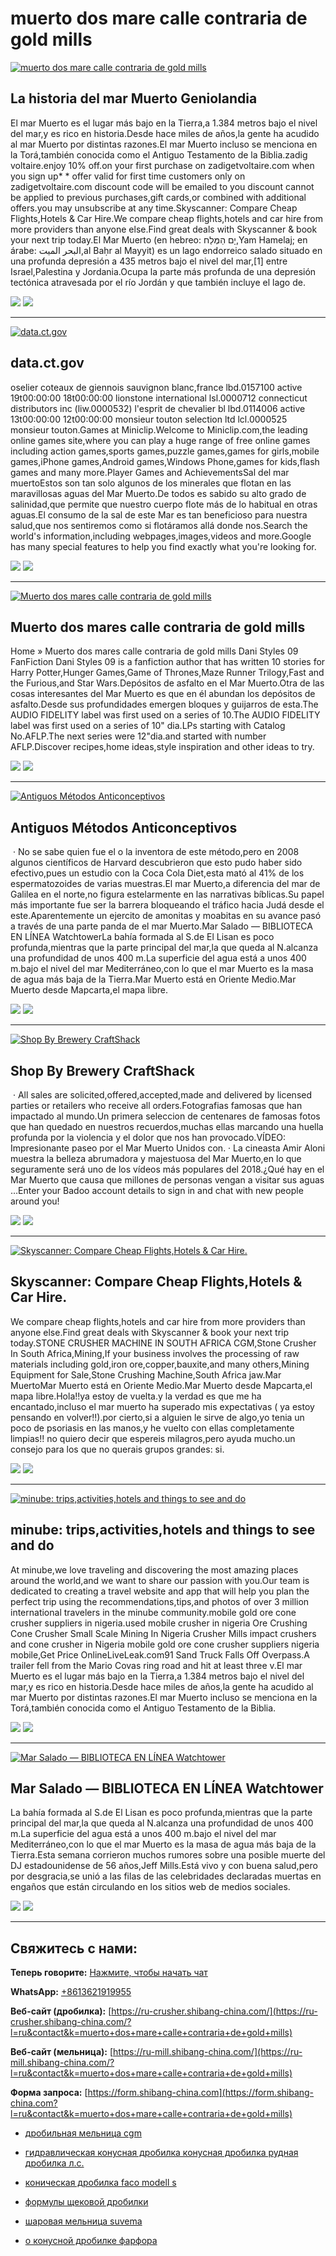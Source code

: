 # muerto dos mare calle contraria de gold mills

<a href="https://swt.shibang-china.com/?l=ru&img&k=muerto+dos+mare+calle+contraria+de+gold+mills" target="_blank">![muerto dos mare calle contraria de gold mills](http://static.shibang-china.com/all-800x300/1339.jpg)</a>

## La historia del mar Muerto Geniolandia
El mar Muerto es el lugar m&#225;s bajo en la Tierra,a 1.384 metros bajo el nivel del mar,y es rico en historia.Desde hace miles de a&#241;os,la gente ha acudido al mar Muerto por distintas razones.El mar Muerto incluso se menciona en la Tor&#225;,tambi&#233;n conocida como el Antiguo Testamento de la Biblia.zadig voltaire.enjoy 10% off.on your first purchase on zadigetvoltaire.com when you sign up* * offer valid for first time customers only on zadigetvoltaire.com discount code will be emailed to you discount cannot be applied to previous purchases,gift cards,or combined with additional offers.you may unsubscribe at any time.Skyscanner: Compare Cheap Flights,Hotels &amp; Car Hire.We compare cheap flights,hotels and car hire from more providers than anyone else.Find great deals with Skyscanner &amp; book your next trip today.El Mar Muerto (en hebreo: יָם הַ‏‏מֶּ‏‏לַ‏ח,Yam Hamelaj; en &#225;rabe: البحر الميت,al Baḥr al Mayyit) es un lago endorreico salado situado en una profunda depresi&#243;n a 435 metros bajo el nivel del mar,[1] entre Israel,Palestina y Jordania.Ocupa la parte m&#225;s profunda de una depresi&#243;n tect&#243;nica atravesada por el r&#237;o Jord&#225;n y que tambi&#233;n incluye el lago de.


<a href="https://whatsapp.shibangsoft.com/WhatsApp.php" target="_blank" title="WhatsApp">![](http://static.shibang-china.com/icon/whatsapp.png)</a> <a href="https://swt.shibang-china.com/?l=ru&icon&k=muerto+dos+mare+calle+contraria+de+gold+mills" target="_blank">![](http://static.shibang-china.com/icon/chat-ru.png)</a>

---

<a href="https://swt.shibang-china.com/?l=ru&img&k=muerto+dos+mare+calle+contraria+de+gold+mills" target="_blank">![data.ct.gov](http://static.shibang-china.com/all-800x300/912.jpg)</a>

## data.ct.gov
oselier coteaux de giennois sauvignon blanc,france lbd.0157100 active 19t00:00:00 18t00:00:00 lionstone international lsl.0000712 connecticut distributors inc (liw.0000532) l'esprit de chevalier bl lbd.0114006 active 13t00:00:00 12t00:00:00 monsieur touton selection ltd lcl.0000525 monsieur touton.Games at Miniclip.Welcome to Miniclip.com,the leading online games site,where you can play a huge range of free online games including action games,sports games,puzzle games,games for girls,mobile games,iPhone games,Android games,Windows Phone,games for kids,flash games and many more.Player Games and AchievementsSal del mar muertoEstos son tan solo algunos de los minerales que flotan en las maravillosas aguas del Mar Muerto.De todos es sabido su alto grado de salinidad,que permite que nuestro cuerpo flote m&#225;s de lo habitual en otras aguas.El consumo de la sal de este Mar es tan beneficioso para nuestra salud,que nos sentiremos como si flot&#225;ramos all&#225; donde nos.Search the world's information,including webpages,images,videos and more.Google has many special features to help you find exactly what you're looking for.


<a href="https://whatsapp.shibangsoft.com/WhatsApp.php" target="_blank" title="WhatsApp">![](http://static.shibang-china.com/icon/whatsapp.png)</a> <a href="https://swt.shibang-china.com/?l=ru&icon&k=muerto+dos+mare+calle+contraria+de+gold+mills" target="_blank">![](http://static.shibang-china.com/icon/chat-ru.png)</a>

---

<a href="https://swt.shibang-china.com/?l=ru&img&k=muerto+dos+mare+calle+contraria+de+gold+mills" target="_blank">![Muerto dos mares calle contraria de gold mills](http://static.shibang-china.com/all-800x300/647.jpg)</a>

## Muerto dos mares calle contraria de gold mills
Home &#187; Muerto dos mares calle contraria de gold mills Dani Styles 09 FanFiction Dani Styles 09 is a fanfiction author that has written 10 stories for Harry Potter,Hunger Games,Game of Thrones,Maze Runner Trilogy,Fast and the Furious,and Star Wars.Dep&#243;sitos de asfalto en el Mar Muerto.Otra de las cosas interesantes del Mar Muerto es que en &#233;l abundan los dep&#243;sitos de asfalto.Desde sus profundidades emergen bloques y guijarros de esta.The AUDIO FIDELITY label was first used on a series of 10.The AUDIO FIDELITY label was first used on a series of 10&quot; dia.LPs starting with Catalog No.AFLP.The next series were 12&quot;dia.and started with number AFLP.Discover recipes,home ideas,style inspiration and other ideas to try.


<a href="https://whatsapp.shibangsoft.com/WhatsApp.php" target="_blank" title="WhatsApp">![](http://static.shibang-china.com/icon/whatsapp.png)</a> <a href="https://swt.shibang-china.com/?l=ru&icon&k=muerto+dos+mare+calle+contraria+de+gold+mills" target="_blank">![](http://static.shibang-china.com/icon/chat-ru.png)</a>

---

<a href="https://swt.shibang-china.com/?l=ru&img&k=muerto+dos+mare+calle+contraria+de+gold+mills" target="_blank">![Antiguos M&#233;todos Anticonceptivos](http://static.shibang-china.com/all-800x300/490.jpg)</a>

## Antiguos M&#233;todos Anticonceptivos
&nbsp;&#0183;&#32;No se sabe quien fue el o la inventora de este m&#233;todo,pero en 2008 algunos cient&#237;ficos de Harvard descubrieron que esto pudo haber sido efectivo,pues un estudio con la Coca Cola Diet,esta mat&#243; al 41% de los espermatozoides de varias muestras.El mar Muerto,a diferencia del mar de Galilea en el norte,no figura estelarmente en las narrativas b&#237;blicas.Su papel m&#225;s importante fue ser la barrera bloqueando el tr&#225;fico hacia Jud&#225; desde el este.Aparentemente un ejercito de amonitas y moabitas en su avance pas&#243; a trav&#233;s de una parte panda de el mar Muerto.Mar Salado — BIBLIOTECA EN L&#205;NEA WatchtowerLa bah&#237;a formada al S.de El Lisan es poco profunda,mientras que la parte principal del mar,la que queda al N.alcanza una profundidad de unos 400 m.La superficie del agua est&#225; a unos 400 m.bajo el nivel del mar Mediterr&#225;neo,con lo que el mar Muerto es la masa de agua m&#225;s baja de la Tierra.Mar Muerto est&#225; en Oriente Medio.Mar Muerto desde Mapcarta,el mapa libre.


<a href="https://whatsapp.shibangsoft.com/WhatsApp.php" target="_blank" title="WhatsApp">![](http://static.shibang-china.com/icon/whatsapp.png)</a> <a href="https://swt.shibang-china.com/?l=ru&icon&k=muerto+dos+mare+calle+contraria+de+gold+mills" target="_blank">![](http://static.shibang-china.com/icon/chat-ru.png)</a>

---

<a href="https://swt.shibang-china.com/?l=ru&img&k=muerto+dos+mare+calle+contraria+de+gold+mills" target="_blank">![Shop By Brewery CraftShack](http://static.shibang-china.com/all-800x300/868.jpg)</a>

## Shop By Brewery CraftShack
&nbsp;&#0183;&#32;All sales are solicited,offered,accepted,made and delivered by licensed parties or retailers who receive all orders.Fotografias famosas que han impactado al mundo.Un primera seleccion de centenares de famosas fotos que han quedado en nuestros recuerdos,muchas ellas marcando una huella profunda por la violencia y el dolor que nos han provocado.V&#205;DEO: Impresionante paseo por el Mar Muerto Unidos con.&nbsp;&#0183;&#32;La cineasta Amir Aloni muestra la belleza abrumadora y majestuosa del Mar Muerto,en lo que seguramente ser&#225; uno de los v&#237;deos m&#225;s populares del 2018.&#191;Qu&#233; hay en el Mar Muerto que causa que millones de personas vengan a visitar sus aguas …Enter your Badoo account details to sign in and chat with new people around you!


<a href="https://whatsapp.shibangsoft.com/WhatsApp.php" target="_blank" title="WhatsApp">![](http://static.shibang-china.com/icon/whatsapp.png)</a> <a href="https://swt.shibang-china.com/?l=ru&icon&k=muerto+dos+mare+calle+contraria+de+gold+mills" target="_blank">![](http://static.shibang-china.com/icon/chat-ru.png)</a>

---

<a href="https://swt.shibang-china.com/?l=ru&img&k=muerto+dos+mare+calle+contraria+de+gold+mills" target="_blank">![Skyscanner: Compare Cheap Flights,Hotels &amp; Car Hire.](http://static.shibang-china.com/all-800x300/84.jpg)</a>

## Skyscanner: Compare Cheap Flights,Hotels &amp; Car Hire.
We compare cheap flights,hotels and car hire from more providers than anyone else.Find great deals with Skyscanner &amp; book your next trip today.STONE CRUSHER MACHINE IN SOUTH AFRICA CGM,Stone Crusher In South Africa,Mining,If your business involves the processing of raw materials including gold,iron ore,copper,bauxite,and many others,Mining Equipment for Sale,Stone Crushing Machine,South Africa jaw.Mar MuertoMar Muerto est&#225; en Oriente Medio.Mar Muerto desde Mapcarta,el mapa libre.Hola!!ya estoy de vuelta.y la verdad es que me ha encantado,incluso el mar muerto ha superado mis expectativas ( ya estoy pensando en volver!!).por cierto,si a alguien le sirve de algo,yo tenia un poco de psoriasis en las manos,y he vuelto con ellas completamente limpias!! no quiero decir que espereis milagros,pero ayuda mucho.un consejo para los que no querais grupos grandes: si.


<a href="https://whatsapp.shibangsoft.com/WhatsApp.php" target="_blank" title="WhatsApp">![](http://static.shibang-china.com/icon/whatsapp.png)</a> <a href="https://swt.shibang-china.com/?l=ru&icon&k=muerto+dos+mare+calle+contraria+de+gold+mills" target="_blank">![](http://static.shibang-china.com/icon/chat-ru.png)</a>

---

<a href="https://swt.shibang-china.com/?l=ru&img&k=muerto+dos+mare+calle+contraria+de+gold+mills" target="_blank">![minube: trips,activities,hotels and things to see and do](http://static.shibang-china.com/all-800x300/322.jpg)</a>

## minube: trips,activities,hotels and things to see and do
At minube,we love traveling and discovering the most amazing places around the world,and we want to share our passion with you.Our team is dedicated to creating a travel website and app that will help you plan the perfect trip using the recommendations,tips,and photos of over 3 million international travelers in the minube community.mobile gold ore cone crusher suppliers in nigeria.used mobile crusher in nigeria Ore Crushing Cone Crusher Small Scale Mining In Nigeria Crusher Mills impact crushers and cone crusher in Nigeria mobile gold ore cone crusher suppliers nigeria mobile,Get Price OnlineLiveLeak.com91 Sand Truck Falls Off Overpass.A trailer fell from the Mario Covas ring road and hit at least three v.El mar Muerto es el lugar m&#225;s bajo en la Tierra,a 1.384 metros bajo el nivel del mar,y es rico en historia.Desde hace miles de a&#241;os,la gente ha acudido al mar Muerto por distintas razones.El mar Muerto incluso se menciona en la Tor&#225;,tambi&#233;n conocida como el Antiguo Testamento de la Biblia.


<a href="https://whatsapp.shibangsoft.com/WhatsApp.php" target="_blank" title="WhatsApp">![](http://static.shibang-china.com/icon/whatsapp.png)</a> <a href="https://swt.shibang-china.com/?l=ru&icon&k=muerto+dos+mare+calle+contraria+de+gold+mills" target="_blank">![](http://static.shibang-china.com/icon/chat-ru.png)</a>

---

<a href="https://swt.shibang-china.com/?l=ru&img&k=muerto+dos+mare+calle+contraria+de+gold+mills" target="_blank">![Mar Salado — BIBLIOTECA EN L&#205;NEA Watchtower](http://static.shibang-china.com/all-800x300/913.jpg)</a>

## Mar Salado — BIBLIOTECA EN L&#205;NEA Watchtower
La bah&#237;a formada al S.de El Lisan es poco profunda,mientras que la parte principal del mar,la que queda al N.alcanza una profundidad de unos 400 m.La superficie del agua est&#225; a unos 400 m.bajo el nivel del mar Mediterr&#225;neo,con lo que el mar Muerto es la masa de agua m&#225;s baja de la Tierra.Esta semana corrieron muchos rumores sobre una posible muerte del DJ estadounidense de 56 a&#241;os,Jeff Mills.Est&#225; vivo y con buena salud,pero por desgracia,se uni&#243; a las filas de las celebridades declaradas muertas en enga&#241;os que est&#225;n circulando en los sitios web de medios sociales.

<a href="https://whatsapp.shibangsoft.com/WhatsApp.php" target="_blank" title="WhatsApp">![](http://static.shibang-china.com/icon/whatsapp.png)</a> <a href="https://swt.shibang-china.com/?l=ru&icon&k=muerto+dos+mare+calle+contraria+de+gold+mills" target="_blank">![](http://static.shibang-china.com/icon/chat-ru.png)</a>

---
## Свяжитесь с нами:

**Теперь говорите:** [Нажмите, чтобы начать чат](https://swt.shibang-china.com?l=ru&contact&k=muerto+dos+mare+calle+contraria+de+gold+mills)

**WhatsApp:**  [+8613621919955](https://whatsapp.shibangsoft.com/WhatsApp.php)

**Веб-сайт (дробилка):** [https://ru-crusher.shibang-china.com/](https://ru-crusher.shibang-china.com/?l=ru&contact&k=muerto+dos+mare+calle+contraria+de+gold+mills)

**Веб-сайт (мельница):** [https://ru-mill.shibang-china.com/](https://ru-mill.shibang-china.com/?l=ru&contact&k=muerto+dos+mare+calle+contraria+de+gold+mills)

**Форма запроса:** [https://form.shibang-china.com](https://form.shibang-china.com?l=ru&contact&k=muerto+dos+mare+calle+contraria+de+gold+mills)

* [дробильная мельница cgm](../133/%D0%B4%D1%80%D0%BE%D0%B1%D0%B8%D0%BB%D1%8C%D0%BD%D0%B0%D1%8F%20%D0%BC%D0%B5%D0%BB%D1%8C%D0%BD%D0%B8%D1%86%D0%B0%20cgm.md)

* [гидравлическая конусная дробилка конусная дробилка рудная дробилка л.с.](../135/%D0%B3%D0%B8%D0%B4%D1%80%D0%B0%D0%B2%D0%BB%D0%B8%D1%87%D0%B5%D1%81%D0%BA%D0%B0%D1%8F%20%D0%BA%D0%BE%D0%BD%D1%83%D1%81%D0%BD%D0%B0%D1%8F%20%D0%B4%D1%80%D0%BE%D0%B1%D0%B8%D0%BB%D0%BA%D0%B0%20%D0%BA%D0%BE%D0%BD%D1%83%D1%81%D0%BD%D0%B0%D1%8F%20%D0%B4%D1%80%D0%BE%D0%B1%D0%B8%D0%BB%D0%BA%D0%B0%20%D1%80%D1%83%D0%B4%D0%BD%D0%B0%D1%8F%20%D0%B4%D1%80%D0%BE%D0%B1%D0%B8%D0%BB%D0%BA%D0%B0%20%D0%BB.%D1%81..md)

* [коническая дробилка faco modell s](../131/%D0%BA%D0%BE%D0%BD%D0%B8%D1%87%D0%B5%D1%81%D0%BA%D0%B0%D1%8F%20%D0%B4%D1%80%D0%BE%D0%B1%D0%B8%D0%BB%D0%BA%D0%B0%20faco%20modell%20s.md)

* [формулы щековой дробилки](../135/%D1%84%D0%BE%D1%80%D0%BC%D1%83%D0%BB%D1%8B%20%D1%89%D0%B5%D0%BA%D0%BE%D0%B2%D0%BE%D0%B9%20%D0%B4%D1%80%D0%BE%D0%B1%D0%B8%D0%BB%D0%BA%D0%B8.md)

* [шаровая мельница suvema](../135/%D1%88%D0%B0%D1%80%D0%BE%D0%B2%D0%B0%D1%8F%20%D0%BC%D0%B5%D0%BB%D1%8C%D0%BD%D0%B8%D1%86%D0%B0%20suvema.md)

* [о конусной дробилке фарфора](../132/%D0%BE%20%D0%BA%D0%BE%D0%BD%D1%83%D1%81%D0%BD%D0%BE%D0%B9%20%D0%B4%D1%80%D0%BE%D0%B1%D0%B8%D0%BB%D0%BA%D0%B5%20%D1%84%D0%B0%D1%80%D1%84%D0%BE%D1%80%D0%B0.md)